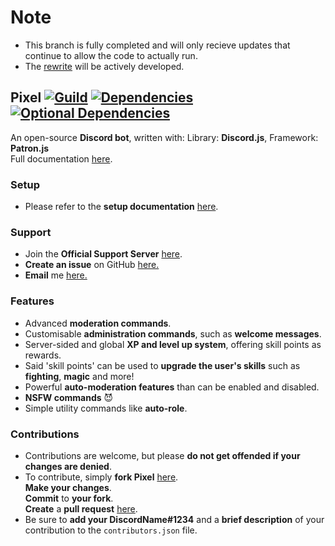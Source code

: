 # Note
- This branch is fully completed and will only recieve updates that continue to allow the code to actually run.
- The [rewrite](https://github.com/LumiteDubbz/Pixel/tree/rewrite/) will be actively developed.

## Pixel [![Guild](https://discordapp.com/api/guilds/384419408111730689/embed.png)](https://discord.me/pixelsupport) [![Dependencies](https://david-dm.org/LumiteDubbz/Pixel.svg)](https://david-dm.org/LumiteDubbz/Pixel) [![Optional Dependencies](https://david-dm.org/LumiteDubbz/Pixel/optional-status.svg)](https://david-dm.org/LumiteDubbz/Pixel?type=optional)
An open-source **Discord bot**, written with: Library: **Discord.js**, Framework: **Patron.js**<br>Full documentation <a href="https://pixel.js.org" target="_blank">here</a>.
### Setup
- Please refer to the **setup documentation** <a href="https://pixel.js.org/setup" target="_blank">here</a>.
### Support
- Join the **Official Support Server** <a href="https://discordapp.com/invite/rbeYmMp" target="_blank">here</a>.
- **Create an issue** on GitHub <a href="https://github.com/LumiteDubbz/Pixel/issues/new?title=%22Support%22" target="_blank">here.</a>
- **Email** me <a href="mailto:LumiteDubbz@gmail.com?Subject=Pixel%20support">here.</a>
### Features
- Advanced **moderation commands**.
- Customisable **administration commands**, such as **welcome messages**.
- Server-sided and global **XP and level up system**, offering skill points as rewards.
- Said 'skill points' can be used to **upgrade the user's skills** such as **fighting**, **magic** and more!
- Powerful **auto-moderation features** than can be enabled and disabled.
- **NSFW commands** 😈
- Simple utility commands like **auto-role**.
### Contributions
- Contributions are welcome, but please **do not get offended if your changes are denied**.
- To contribute, simply **fork Pixel** <a href="https://github.com/LumiteDubbz/Pixel/fork" target="_blank">here</a>.<br>**Make your changes**.<br>**Commit** to **your fork**.<br>**Create** a **pull request** <a href="https://github.com/LumiteDubbz/Pixel/compare" target="_blank">here</a>.
- Be sure to **add your DiscordName#1234** and a **brief description** of your contribution to the `contributors.json` file.
